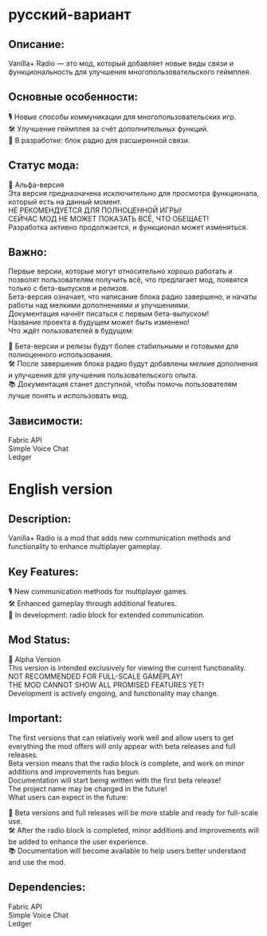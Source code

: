 # русский-вариант
## Описание:
Vanilla+ Radio — это мод, который добавляет новые виды связи и функциональность для улучшения многопользовательского геймплея.

## Основные особенности:

🎙️ Новые способы коммуникации для многопользовательских игр.<br>
🛠️ Улучшение геймплея за счёт дополнительных функций.<br>
🔧 В разработке: блок радио для расширенной связи.
## Статус мода:

🚧 Альфа-версия<br>
Эта версия предназначена исключительно для просмотра функционала, который есть на данный момент.<br>
НЕ РЕКОМЕНДУЕТСЯ ДЛЯ ПОЛНОЦЕННОЙ ИГРЫ!<br>
СЕЙЧАС МОД НЕ МОЖЕТ ПОКАЗАТЬ ВСЁ, ЧТО ОБЕЩАЕТ!<br>
Разработка активно продолжается, и функционал может изменяться.
## Важно:

Первые версии, которые могут относительно хорошо работать и позволят пользователям получить всё, что предлагает мод, появятся только с бета-выпусков и релизов.<br>
Бета-версия означает, что написание блока радио завершено, и начаты работы над мелкими дополнениями и улучшениями.<br>
Документация начнёт писаться с первым бета-выпуском!<br>
Название проекта в будущем может быть изменено!<br>
Что ждёт пользователей в будущем:

🚀 Бета-версии и релизы будут более стабильными и готовыми для полноценного использования.<br>
🛠️ После завершения блока радио будут добавлены мелкие дополнения и улучшения для улучшения пользовательского опыта.<br>
📚 Документация станет доступной, чтобы помочь пользователям лучше понять и использовать мод.
## Зависимости:

Fabric API<br>
Simple Voice Chat<br>
Ledger

# English version
## Description:
Vanilla+ Radio is a mod that adds new communication methods and functionality to enhance multiplayer gameplay.

## Key Features:

🎙️ New communication methods for multiplayer games.<br>
🛠️ Enhanced gameplay through additional features.<br>
🔧 In development: radio block for extended communication.
## Mod Status:

🚧 Alpha Version<br>
This version is intended exclusively for viewing the current functionality.<br>
NOT RECOMMENDED FOR FULL-SCALE GAMEPLAY!<br>
THE MOD CANNOT SHOW ALL PROMISED FEATURES YET!<br>
Development is actively ongoing, and functionality may change.
## Important:

The first versions that can relatively work well and allow users to get everything the mod offers will only appear with beta releases and full releases.<br>
Beta version means that the radio block is complete, and work on minor additions and improvements has begun.<br>
Documentation will start being written with the first beta release!<br>
The project name may be changed in the future!<br>
What users can expect in the future:

🚀 Beta versions and full releases will be more stable and ready for full-scale use.<br>
🛠️ After the radio block is completed, minor additions and improvements will be added to enhance the user experience.<br>
📚 Documentation will become available to help users better understand and use the mod.
## Dependencies:

Fabric API<br>
Simple Voice Chat<br>
Ledger
